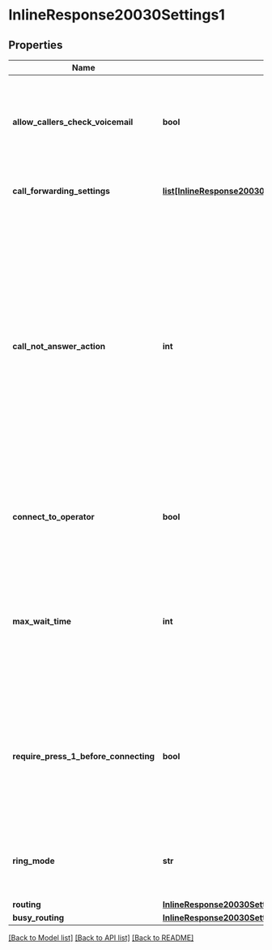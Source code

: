 # InlineResponse20030Settings1

## Properties
Name | Type | Description | Notes
------------ | ------------- | ------------- | -------------
**allow_callers_check_voicemail** | **bool** | Whether to allow the callers to check voicemails over a phone. Required only when the &#x60;call_not_answer_action&#x60; setting is set to &#x60;1&#x60; (Forward to a voicemail). | [optional] 
**call_forwarding_settings** | [**list[InlineResponse20030Settings1CallForwardingSettings]**](InlineResponse20030Settings1CallForwardingSettings.md) | The call forwarding settings. Returned only for the &#x60;call_forwarding&#x60; sub-setting. | [optional] 
**call_not_answer_action** | **int** | The action to take when a call is not answered:  * &#x60;1&#x60; — Forward to a voicemail.  * &#x60;2&#x60; — Forward to the user.  * &#x60;4&#x60; — Forward to the common area.  * &#x60;6&#x60; — Forward to the auto receptionist.  * &#x60;7&#x60; — Forward to a call queue.  * &#x60;8&#x60; — Forward to a shared line group.  * &#x60;9&#x60; — Forward to an external contact.  * &#x60;10&#x60; - Forward to a phone number.  * &#x60;11&#x60; — Disconnect.  * &#x60;12&#x60; — Play a message, then disconnect.  * &#x60;13&#x60; - Forward to message.  * &#x60;14&#x60; - Forward to interactive voice response (IVR).   Returned only for the &#x60;call_handling&#x60; sub-setting. | [optional] 
**connect_to_operator** | **bool** | Whether to allow callers to reach an operator. Returned only when the &#x60;call_not_answer_action&#x60; setting is set to &#x60;1&#x60; (Forward to a voicemail). | [optional] 
**max_wait_time** | **int** | The max wait time, in seconds, for &#x60;simultaneous&#x60; ring mode or the ring duration for each device for &#x60;sequential&#x60; ring mode:  * &#x60;10&#x60;  * &#x60;15&#x60;  * &#x60;20&#x60;  * &#x60;25&#x60;  * &#x60;30&#x60;  * &#x60;35&#x60;  * &#x60;40&#x60;  * &#x60;45&#x60;  * &#x60;50&#x60;  * &#x60;55&#x60;  * &#x60;60&#x60;   Returned only for the &#x60;call_handling&#x60; sub-setting. | [optional] 
**require_press_1_before_connecting** | **bool** | When a call is forwarded to a personal phone number, whether the user must press \&quot;1\&quot; before the call connects. This helps to ensure that missed calls do not reach to your personal voicemail. Returned only for the &#x60;call_forwarding&#x60; sub-setting. | [optional] 
**ring_mode** | **str** | The call handling&#x27;s ring mode setting:  * &#x60;simultaneous&#x60;  * &#x60;sequential&#x60;   Returned only for the &#x60;call_handling&#x60; sub-setting. | [optional] 
**routing** | [**InlineResponse20030SettingsRouting**](InlineResponse20030SettingsRouting.md) |  | [optional] 
**busy_routing** | [**InlineResponse20030SettingsRouting**](InlineResponse20030SettingsRouting.md) |  | [optional] 

[[Back to Model list]](../README.md#documentation-for-models) [[Back to API list]](../README.md#documentation-for-api-endpoints) [[Back to README]](../README.md)

